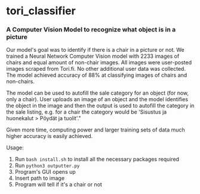 # tori_classifier
### A Computer Vision Model to recognize what object is in a picture
Our model's goal was to identify if there is a chair in a picture or not. We trained a Neural Network Computer Vision model with 2233  images of chairs and equal amount of non-chair images. All images were user-posted images scraped from Tori.fi. No other additional user data was collected. The model achieved accuracy of 88% at classifying images of chairs and non-chairs.

The model can be used to autofill the sale category for an object (for now, only a chair). User uploads an image of an object and the model identifies the object in the image and then the output is used to autofill the category in the sale listing, e.g. for a chair the category would be 'Sisustus ja huonekalut > Pöydät ja tuolit'."

Given more time, computing power and larger training sets of data much higher accuracy is easily achieved.

Usage:
1. Run `bash install.sh` to install all the necessary packages required
2. Run `python3 outputter.py`
3. Program's GUI opens up
4. Insert path to image
5. Program will tell if it's a chair or not
